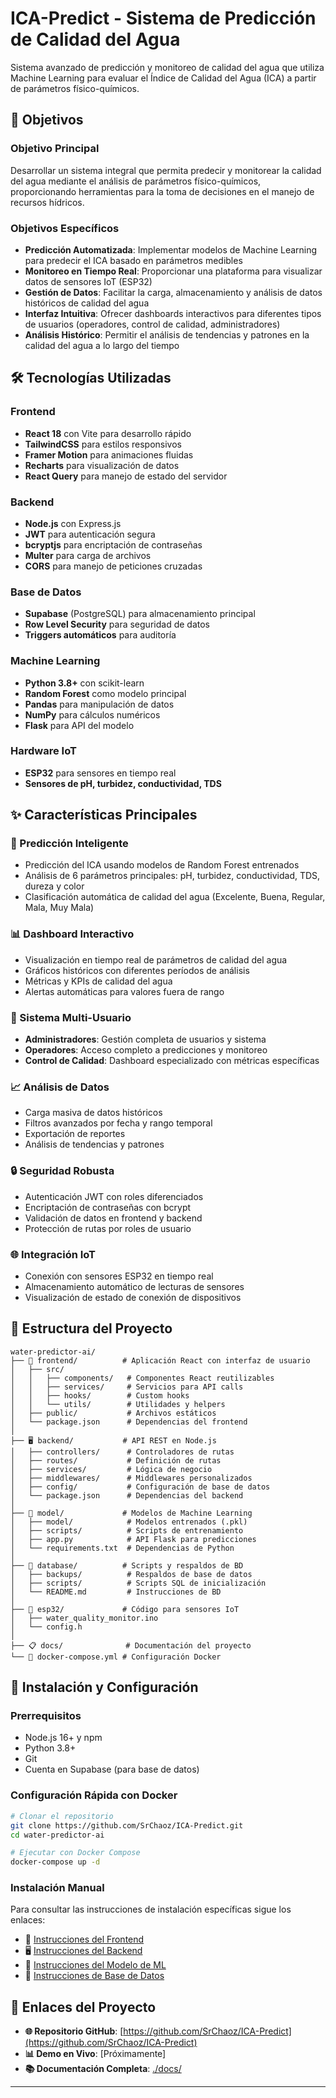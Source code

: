 # ICA-Predict - Sistema de Predicción de Calidad del Agua

Sistema avanzado de predicción y monitoreo de calidad del agua que utiliza Machine Learning para evaluar el Índice de Calidad del Agua (ICA) a partir de parámetros físico-químicos.

## 🎯 Objetivos

### Objetivo Principal
Desarrollar un sistema integral que permita predecir y monitorear la calidad del agua mediante el análisis de parámetros físico-químicos, proporcionando herramientas para la toma de decisiones en el manejo de recursos hídricos.

### Objetivos Específicos
- **Predicción Automatizada**: Implementar modelos de Machine Learning para predecir el ICA basado en parámetros medibles
- **Monitoreo en Tiempo Real**: Proporcionar una plataforma para visualizar datos de sensores IoT (ESP32)
- **Gestión de Datos**: Facilitar la carga, almacenamiento y análisis de datos históricos de calidad del agua
- **Interfaz Intuitiva**: Ofrecer dashboards interactivos para diferentes tipos de usuarios (operadores, control de calidad, administradores)
- **Análisis Histórico**: Permitir el análisis de tendencias y patrones en la calidad del agua a lo largo del tiempo

## 🛠️ Tecnologías Utilizadas

### Frontend
- **React 18** con Vite para desarrollo rápido
- **TailwindCSS** para estilos responsivos
- **Framer Motion** para animaciones fluidas
- **Recharts** para visualización de datos
- **React Query** para manejo de estado del servidor

### Backend
- **Node.js** con Express.js
- **JWT** para autenticación segura
- **bcryptjs** para encriptación de contraseñas
- **Multer** para carga de archivos
- **CORS** para manejo de peticiones cruzadas

### Base de Datos
- **Supabase** (PostgreSQL) para almacenamiento principal
- **Row Level Security** para seguridad de datos
- **Triggers automáticos** para auditoría

### Machine Learning
- **Python 3.8+** con scikit-learn
- **Random Forest** como modelo principal
- **Pandas** para manipulación de datos
- **NumPy** para cálculos numéricos
- **Flask** para API del modelo

### Hardware IoT
- **ESP32** para sensores en tiempo real
- **Sensores de pH, turbidez, conductividad, TDS**

## ✨ Características Principales

### 🔮 Predicción Inteligente
- Predicción del ICA usando modelos de Random Forest entrenados
- Análisis de 6 parámetros principales: pH, turbidez, conductividad, TDS, dureza y color
- Clasificación automática de calidad del agua (Excelente, Buena, Regular, Mala, Muy Mala)

### 📊 Dashboard Interactivo
- Visualización en tiempo real de parámetros de calidad del agua
- Gráficos históricos con diferentes períodos de análisis
- Métricas y KPIs de calidad del agua
- Alertas automáticas para valores fuera de rango

### 👥 Sistema Multi-Usuario
- **Administradores**: Gestión completa de usuarios y sistema
- **Operadores**: Acceso completo a predicciones y monitoreo
- **Control de Calidad**: Dashboard especializado con métricas específicas

### 📈 Análisis de Datos
- Carga masiva de datos históricos
- Filtros avanzados por fecha y rango temporal
- Exportación de reportes
- Análisis de tendencias y patrones

### 🔒 Seguridad Robusta
- Autenticación JWT con roles diferenciados
- Encriptación de contraseñas con bcrypt
- Validación de datos en frontend y backend
- Protección de rutas por roles de usuario

### 🌐 Integración IoT
- Conexión con sensores ESP32 en tiempo real
- Almacenamiento automático de lecturas de sensores
- Visualización de estado de conexión de dispositivos

## 📁 Estructura del Proyecto
```
water-predictor-ai/
├── 📱 frontend/          # Aplicación React con interfaz de usuario
│   ├── src/
│   │   ├── components/   # Componentes React reutilizables
│   │   ├── services/     # Servicios para API calls
│   │   ├── hooks/        # Custom hooks
│   │   └── utils/        # Utilidades y helpers
│   ├── public/           # Archivos estáticos
│   └── package.json      # Dependencias del frontend
│
├── 🖥️ backend/           # API REST en Node.js
│   ├── controllers/      # Controladores de rutas
│   ├── routes/           # Definición de rutas
│   ├── services/         # Lógica de negocio
│   ├── middlewares/      # Middlewares personalizados
│   ├── config/           # Configuración de base de datos
│   └── package.json      # Dependencias del backend
│
├── 🤖 model/             # Modelos de Machine Learning
│   ├── model/            # Modelos entrenados (.pkl)
│   ├── scripts/          # Scripts de entrenamiento
│   ├── app.py            # API Flask para predicciones
│   └── requirements.txt  # Dependencias de Python
│
├── 💾 database/          # Scripts y respaldos de BD
│   ├── backups/          # Respaldos de base de datos
│   ├── scripts/          # Scripts SQL de inicialización
│   └── README.md         # Instrucciones de BD
│
├── 🐳 esp32/             # Código para sensores IoT
│   ├── water_quality_monitor.ino
│   └── config.h
│
├── 📋 docs/              # Documentación del proyecto
└── 🐳 docker-compose.yml # Configuración Docker
```

## 🚀 Instalación y Configuración

### Prerrequisitos
- Node.js 16+ y npm
- Python 3.8+
- Git
- Cuenta en Supabase (para base de datos)

### Configuración Rápida con Docker
```bash
# Clonar el repositorio
git clone https://github.com/SrChaoz/ICA-Predict.git
cd water-predictor-ai

# Ejecutar con Docker Compose
docker-compose up -d
```

### Instalación Manual
Para consultar las instrucciones de instalación específicas sigue los enlaces:

- 📱 [Instrucciones del Frontend](./frontend/README.md)  
- 🖥️ [Instrucciones del Backend](./backend/README.md)  
- 🤖 [Instrucciones del Modelo de ML](./model/README.md)  
- 💾 [Instrucciones de Base de Datos](./database/README.md)

## 🔗 Enlaces del Proyecto

- **🌐 Repositorio GitHub**: [https://github.com/SrChaoz/ICA-Predict](https://github.com/SrChaoz/ICA-Predict)
- **📊 Demo en Vivo**: [Próximamente]
- **📚 Documentación Completa**: [./docs/](./docs/)

---


